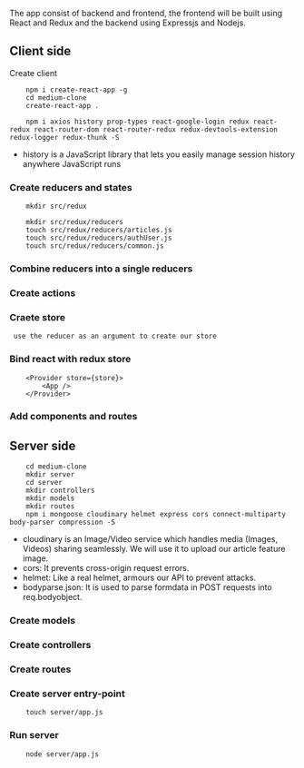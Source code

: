 The app consist of backend and frontend, the frontend will be built using React and Redux and the backend using Expressjs and Nodejs.

## Client side
Create client 
```
    npm i create-react-app -g
    cd medium-clone
    create-react-app .

    npm i axios history prop-types react-google-login redux react-redux react-router-dom react-router-redux redux-devtools-extension redux-logger redux-thunk -S
```
- history is a JavaScript library that lets you easily manage session history anywhere JavaScript runs

### Create reducers and states
```
    mkdir src/redux

    mkdir src/redux/reducers
    touch src/redux/reducers/articles.js
    touch src/redux/reducers/authUser.js
    touch src/redux/reducers/common.js
```

### Combine reducers into a single reducers

### Create actions

### Craete store
     use the reducer as an argument to create our store

### Bind react with redux store
```
    <Provider store={store}>
        <App />
    </Provider>
```

### Add components and routes

## Server side
```
    cd medium-clone
    mkdir server
    cd server
    mkdir controllers
    mkdir models
    mkdir routes
    npm i mongoose cloudinary helmet express cors connect-multiparty body-parser compression -S
```
- cloudinary is an Image/Video service which handles media (Images, Videos) sharing seamlessly. We will use it to upload our article feature image. 
- cors: It prevents cross-origin request errors.
- helmet: Like a real helmet, armours our API to prevent attacks.
- bodyparse.json: It is used to parse formdata in POST requests into req.bodyobject.


### Create models

### Create controllers

### Create routes

### Create server entry-point
```
    touch server/app.js
```
### Run server
```
    node server/app.js
```